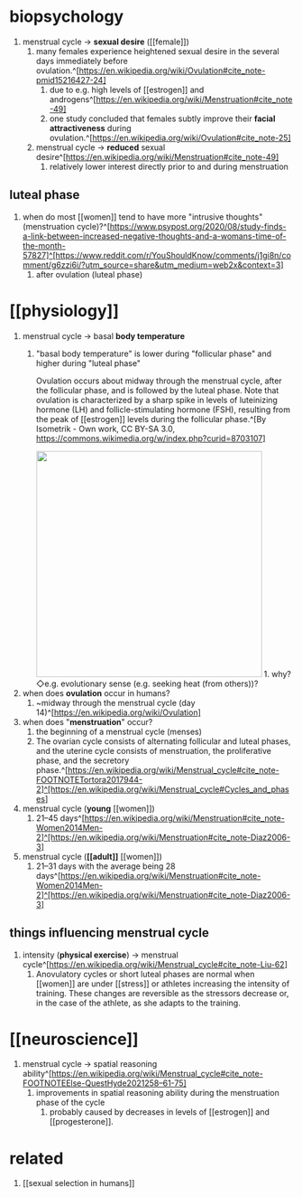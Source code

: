 # biopsychology
1. menstrual cycle → **sexual desire** ([[female]])
	1. many females experience heightened sexual desire in the several days immediately before ovulation.^[https://en.wikipedia.org/wiki/Ovulation#cite_note-pmid15216427-24]
		1. due to e.g. high levels of [[estrogen]] and androgens^[https://en.wikipedia.org/wiki/Menstruation#cite_note-49]
		2. one study concluded that females subtly improve their **facial attractiveness** during ovulation.^[https://en.wikipedia.org/wiki/Ovulation#cite_note-25]
	2. menstrual cycle → **reduced** sexual desire^[https://en.wikipedia.org/wiki/Menstruation#cite_note-49]
		1. relatively lower interest directly prior to and during menstruation

## luteal phase
1. when do most [[women]] tend to have more "intrusive thoughts" (menstruation cycle)?^[https://www.psypost.org/2020/08/study-finds-a-link-between-increased-negative-thoughts-and-a-womans-time-of-the-month-57827]^[https://www.reddit.com/r/YouShouldKnow/comments/j1gi8n/comment/g6zzi6i/?utm_source=share&utm_medium=web2x&context=3]
	1. after ovulation (luteal phase)

# [[physiology]]
1. menstrual cycle → basal **body temperature**
	1. "basal body temperature" is lower during "follicular phase" and higher during "luteal phase"
		
		Ovulation occurs about midway through the menstrual cycle, after the follicular phase, and is followed by the luteal phase. Note that ovulation is characterized by a sharp spike in levels of luteinizing hormone (LH) and follicle-stimulating hormone (FSH), resulting from the peak of [[estrogen]] levels during the follicular phase.^[By Isometrik - Own work, CC BY-SA 3.0, https://commons.wikimedia.org/w/index.php?curid=8703107]
		
		<img src="https://upload.wikimedia.org/wikipedia/commons/2/2a/MenstrualCycle2_en.svg" width="400" />
		1. why? ◇e.g. evolutionary sense (e.g. seeking heat (from others))?
2. when does **ovulation** occur in humans?
	1. ~midway through the menstrual cycle (day 14)^[https://en.wikipedia.org/wiki/Ovulation]
3. when does "**menstruation**" occur?
	1. the beginning of a menstrual cycle (menses)
	2. The ovarian cycle consists of alternating follicular and luteal phases, and the uterine cycle consists of menstruation, the proliferative phase, and the secretory phase.^[https://en.wikipedia.org/wiki/Menstrual_cycle#cite_note-FOOTNOTETortora2017944-2]^[https://en.wikipedia.org/wiki/Menstrual_cycle#Cycles_and_phases]
4. menstrual cycle (**young** [[women]])
	1. 21–45 days^[https://en.wikipedia.org/wiki/Menstruation#cite_note-Women2014Men-2]^[https://en.wikipedia.org/wiki/Menstruation#cite_note-Diaz2006-3]
5. menstrual cycle (**[[adult]]** [[women]])
	1. 21–31 days with the average being 28 days^[https://en.wikipedia.org/wiki/Menstruation#cite_note-Women2014Men-2]^[https://en.wikipedia.org/wiki/Menstruation#cite_note-Diaz2006-3]

## things influencing menstrual cycle
1. intensity (**physical exercise**) → menstrual cycle^[https://en.wikipedia.org/wiki/Menstrual_cycle#cite_note-Liu-62]
	1. Anovulatory cycles or short luteal phases are normal when [[women]] are under [[stress]] or athletes increasing the intensity of training. These changes are reversible as the stressors decrease or, in the case of the athlete, as she adapts to the training.

# [[neuroscience]]
1. menstrual cycle → spatial reasoning ability^[https://en.wikipedia.org/wiki/Menstrual_cycle#cite_note-FOOTNOTEElse-QuestHyde2021258–61-75]
	1. improvements in spatial reasoning ability during the menstruation phase of the cycle
		1. probably caused by decreases in levels of [[estrogen]] and [[progesterone]].

# related
1. [[sexual selection in humans]]